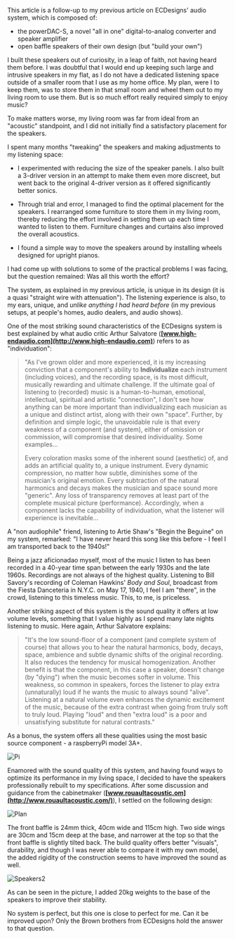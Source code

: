 This article is a follow-up to my previous article on ECDesigns' audio system, which is composed of:

- the powerDAC-S, a novel "all in one" digital-to-analog converter and speaker amplifier
- open baffle speakers of their own design (but "build your own")

I built these speakers out of curiosity, in a leap of faith, not having heard them before. I was doubtful that I would end up keeping such large and intrusive speakers in my flat, as I do not have a dedicated listening space outside of a smaller room that I use as my home office. My plan, were I to keep them, was to store them in that small room and wheel them out to my living room to use them. But is so much effort really required simply to enjoy music? 

To make matters worse, my living room was far from ideal from an "acoustic" standpoint, and I did not initially find a satisfactory placement for the speakers.

I spent many months "tweaking" the speakers and making adjustments to my listening space:

- I experimented with reducing the size of the speaker panels. I also built a 3-driver version in an attempt to make them even more discreet, but went back to the original 4-driver version as it offered significantly better sonics.

- Through trial and error, I managed to find the optimal placement for the speakers. I rearranged some furniture to store them in my living room, thereby reducing the effort involved in setting them up each time I wanted to listen to them. Furniture changes and curtains also improved the overall acoustics.

- I found a simple way to move the speakers around by installing wheels designed for upright pianos.

I had come up with solutions to some of the practical problems I was facing, but the question remained: Was all this worth the effort? 

The system, as explained in my previous article, is unique in its design (it is a quasi  "straight wire with attenuation"). The listening experience is also, to my ears, unique, and *unlike anything I had heard before* (in my previous setups, at people's homes, audio dealers, and audio shows).

One of the most striking sound characteristics of the ECDesigns system is best explained by what audio critic Arthur Salvatore (**[www.high-endaudio.com](http://www.high-endaudio.com)**) refers to as "individuation":

>"As I've grown older and more experienced, it is my increasing conviction that a component's ability to **Individualize** each instrument (including voices), and the recording space, is its most difficult, musically rewarding and ultimate challenge. If the ultimate goal of listening to (recorded) music is a human-to-human, emotional, intellectual, spiritual and artistic "connection", I don't see how anything can be more important than individualizing each musician as a unique and distinct artist, along with their own "space". Further, by definition and simple logic, the unavoidable rule is that every weakness of a component (and system), either of omission or commission, will compromise that desired individuality. Some examples...
>
>Every coloration masks some of the inherent sound (aesthetic) of, and adds an artificial quality to, a unique instrument. Every dynamic compression, no matter how subtle, diminishes some of the musician's original emotion. Every subtraction of the natural harmonics and decays makes the musician and space sound more "generic". Any loss of transparency removes at least part of the complete musical picture (performance). Accordingly, when a component lacks the capability of individuation, what the listener will experience is inevitable...

A "non audiophile" friend, listening to Artie Shaw's "Begin the Beguine" on my system, remarked: "I have never heard this song like this before - I feel I am transported back to the 1940s!"

Being a jazz aficionadao myself, most of the music I listen to has been recorded in a 40-year time span between the early 1930s and the late 1960s. Recordings are not always of the highest quality. Listening to Bill Savory's recording of Coleman Hawkins' *Body and Soul*, broadcast from the Fiesta Danceteria in N.Y.C. on May 17, 1940, I feel I am "there", in the crowd, listening to this timeless music. This, to me, is priceless.

Another striking aspect of this system is the sound quality it offers at low volume levels, something that I value highly as I spend many late nights listening to music. Here again, Arthur Salvatore explains:

>"It's the low sound-floor of a component (and complete system of course) that allows you to hear the natural harmonics, body, decays, space, ambience and subtle dynamic shifts of the original recording. It also reduces the tendency for musical homogenization. Another benefit is that the component, in this case a speaker, doesn't change (by "dying") when the music becomes softer in volume. This weakness, so common in speakers, forces the listener to play extra (unnaturally) loud if he wants the music to always sound "alive". Listening at a natural volume even enhances the dynamic excitement of the music, because of the extra contrast when going from truly soft to truly loud. Playing "loud" and then "extra loud" is a poor and unsatisfying substitute for natural contrasts."

As a bonus, the system offers all these qualities using the most basic source component - a raspberryPi model 3A+. 

![Pi](https://user-images.githubusercontent.com/33669641/221515470-e11b9faa-4f38-431d-a9e7-2421302bd67d.jpg)

Enamored with the sound quality of this system, and having found ways to optimize its performance in my living space, I decided to have the speakers professionally rebuilt to my specifications. After some discussion and guidance from the cabinetmaker (**[www.rouaultacoustic.om](http://www.rouaultacoustic.com/)**), I settled on the following design:

![Plan](https://user-images.githubusercontent.com/33669641/221508346-a1bd7558-e926-4151-9ba9-1d192f0c49c7.jpg)

The front baffle is 24mm thick, 40cm wide and 115cm high. Two side wings are 30cm and 15cm deep at the base, and narrower at the top so that the front baffle is slightly tilted back. The build quality offers better "visuals", durability, and though I was never able to compare it with my own model, the added rigidity of the construction seems to have improved the sound as well.

![Speakers2](https://user-images.githubusercontent.com/33669641/221516027-d86a93dd-29c8-4490-8cb6-38baf6dc2399.jpg)

As can be seen in the picture, I added 20kg weights to the base of the speakers to improve their stability.

No system is perfect, but this one is close to perfect for me. Can it be improved upon? Only the Brown brothers from ECDesigns hold the answer to that question.
